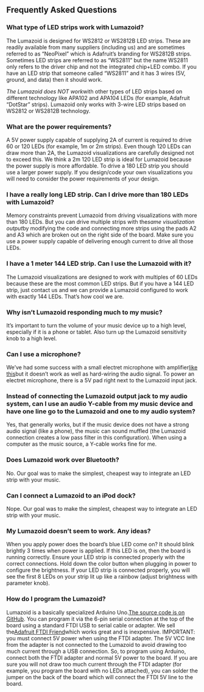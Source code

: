 <div class="et_pb_text_inner"><h2>Frequently Asked Questions</h2><p></p><h3>What type of LED strips work with Lumazoid?</h3><p>The Lumazoid is designed for WS2812 or WS2812B LED strips. These are readily available from many suppliers (including us) and are sometimes referred to as “NeoPixel” which is Adafruit’s branding for WS2812B strips. Sometimes LED strips are referred to as “WS2811” but the name WS2811 only refers to the driver chip and not the integrated chip+LED combo. If you have an LED strip that someone called “WS2811” and it has 3 wires (5V, ground, and data) then it should work.</p><p><i>The Lumazoid does NOT work</i><span></span>with other types of LED strips based on different technology like APA102 and APA104 LEDs (for example, Adafruit “DotStar” strips). Lumazoid only works with 3-wire LED strips based on WS2812 or WS2812B technology.</p><p></p><h3>What are the power requirements?</h3><p>A 5V power supply capable of supplying 2A of current is required to drive 60 or 120 LEDs (for example, 1m or 2m strips). Even though 120 LEDs can draw more than 2A, the Lumazoid visualizations are carefully designed not to exceed this. We think a 2m 120 LED strip is ideal for Lumazoid because the power supply is more affordable. To drive a 180 LED strip you should use a larger power supply. If you design/code your own visualizations you will need to consider the power requirements of your design.</p><p></p><h3>I have a really long LED strip. Can I drive more than 180 LEDs with Lumazoid?</h3><p>Memory constraints prevent Lumazoid from driving visualizations with more than 180 LEDs. But you can drive multiple strips with the<span></span><i>same visualization output</i><span></span>by modifying the code and connecting more strips using the pads A2 and A3 which are broken out on the right side of the board. Make sure you use a power supply capable of delivering enough current to drive all those LEDs.</p><p></p><h3>I have a 1 meter 144 LED strip. Can I use the Lumazoid with it?</h3><p>The Lumazoid visualizations are designed to work with multiples of 60 LEDs because these are the most common LED strips. But if you have a 144 LED strip, just contact us and we can provide a Lumazoid configured to work with exactly 144 LEDs. That’s how cool we are.</p><p></p><h3>Why isn’t Lumazoid responding much to my music?</h3><p>It’s important to turn the volume of your music device up to a high level, especially if it is a phone or tablet. Also turn up the Lumazoid sensitivity knob to a high level.</p><p></p><h3>Can I use a microphone?</h3><p>We’ve had some success with a small electret microphone with amplifier<span></span><a target="_blank" href="https://www.sparkfun.com/products/9964" rel="noopener noreferrer">like this</a><span></span>but it doesn’t work as well as hard-wiring the audio signal. To power an electret microphone, there is a 5V pad right next to the Lumazoid input jack.</p><p></p><h3>Instead of connecting the Lumazoid output jack to my audio system, can I use an audio Y-cable from my music device and have one line go to the Lumazoid and one to my audio system?</h3><p>Yes, that generally works, but if the music device does not have a strong audio signal (like a phone), the music can sound muffled (the Lumazoid connection creates a low pass filter in this configuration). When using a computer as the music source, a Y-cable works fine for me.</p><p></p><h3>Does Lumazoid work over Bluetooth?</h3><p>No. Our goal was to make the simplest, cheapest way to integrate an LED strip with your music.</p><p></p><h3>Can I connect a Lumazoid to an iPod dock?</h3><p>Nope. Our goal was to make the simplest, cheapest way to integrate an LED strip with your music.</p><p></p><h3>My Lumazoid doesn’t seem to work. Any ideas?</h3><p>When you apply power does the board’s blue LED come on? It should blink brightly 3 times when power is applied. If this LED is on, then the board is running correctly. Ensure your LED strip is connected properly with the correct connections. Hold down the color button when plugging in power to configure the brightness. If your LED strip is connected properly, you will see the first 8 LEDs on your strip lit up like a rainbow (adjust brightness with parameter knob).</p><p></p><h3>How do I program the Lumazoid?</h3><p>Lumazoid is a basically specialized Arduino Uno.<span></span><a target="_blank" href="https://github.com/nootropicdesign/lumazoid" rel="noopener noreferrer">The source code is on GitHub</a>. You can program it via the 6-pin serial connection at the top of the board using a standard FTDI USB to serial cable or adapter. We sell the<span></span><a target="_blank" href="https://nootropicdesign.com/store/product/ftdi-friend/" rel="noopener noreferrer">Adafruit FTDI Friend</a><span></span>which works great and is inexpensive. IMPORTANT: you must connect 5V power when using the FTDI adapter. The 5V VCC line from the adapter is not connected to the Lumazoid to avoid drawing too much current through a USB connection. So, to program using Arduino, connect both the FTDI adapter and normal 5V power to the board. If you are sure you will not draw too much current through the FTDI adapter (for example, you program the board with no LEDs attached), you can solder the jumper on the back of the board which will connect the FTDI 5V line to the board.</p></div>


